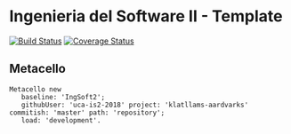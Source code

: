 # Ingenieria del Software II - Template

[![Build Status](https://travis-ci.org/uca-is2-2018/klatllams-aardvarks.svg?branch=master)](https://travis-ci.org/uca-is2-2018/klatllams-aardvarks)
[![Coverage Status](https://coveralls.io/repos/github/uca-is2-2018/klatllams-aardvarks/badge.svg?branch=master)](https://coveralls.io/github/uca-is2-2018/klatllams-aardvarks?branch=master)

## Metacello

```smalltalk
Metacello new
   baseline: 'IngSoft2';
   githubUser: 'uca-is2-2018' project: 'klatllams-aardvarks' commitish: 'master' path: 'repository';
   load: 'development'.
```
